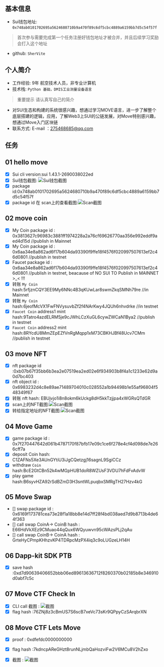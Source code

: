 ## 基本信息
- Sui钱包地址: `0x748ab0101702695a5624680710b9a470f89c6df5cbc4889a6159bb7d5c54f57f`
> 首次参与需要完成第一个任务注册好钱包地址才被合并，并且后续学习奖励会打入这个地址
- github: `SherVite`

## 个人简介
- 工作经验: 9年 航空技术人员，非专业计算机
- 技术栈: `Python 基础，DMIS工业测量设备语言`
> 重要提示 请认真写自己的简介
- 对SUI生态和构建的系统很感兴趣，想通过学习MOVE语言，进一步了解整个底层搭建的逻辑，应用，了解Web3上SUI的公链发展，对Move特别感兴趣，想通过Move入门区块链
- 联系方式: E-mail ：275468685@qq.com 

## 任务

##   01 hello move  
- [x] Sui cli version:sui 1.43.1-2690038022ed
- [x] Sui钱包截图: ![Sui钱包截图](./images/ID_2025-03-07_020538.png)
- [x] package id:0x748ab0101702695a5624680710b9a470f89c6df5cbc4889a6159bb7d5c54f57f 
- [x] package id 在 scan上的查看截图:![Scan截图](./images/Package_2025-03-07_141456.png)

##   02 move coin
- [x] My Coin package id : 0x3813627c96983c3881ff1974228a2a76cf69626770aa356e992eddf9aed4d15d  //publish in Mainnet
- [x] My Coin package id : 0x6aa34e8a862ad6f17b604da93390f9ffe18f4576f020997507613ef2c46d0801    //publish in testnet
- [x] Faucet package id : 0x6aa34e8a862ad6f17b604da93390f9ffe18f4576f020997507613ef2c46d0801      //publish in testnet, beacause of NO SUI TO Publish in MAINNET  >_< !!!
- [x] 转账 `My Coin` hash:5rfjznCQY3EE9My6NNc4B3qKUwLar8swmZkqSMNh79re  //in Mainnet
- [x] 转账 `My Coin` hash:6jeofMcVX1FwFNVysuvbZf2f4NArKwy4JQUh6nhvdrke  //in testnet
- [x] `Faucet Coin` address1 mint hash:9Tatro4azdELRM5je9cJWhLCzXuGL6cywZWCaN1Bya2   //publish in testnet
- [x] `Faucet Coin` address2 mint hash:8RYcdU8MmZEpEZfVnRgMqpp1xM73CBKHJBf48Ucv7CMm   //publish in testnet

##   03 move NFT
- [x] nft package id :0xb07b67f35bb6b3ea2e07519ea2ed02e6f934903b8f4a1c1233e62d9a0d7bc403
- [x] nft object id : 0x6983232d4c8e89ae71489704010c028552a1b94498b1e55af96804f548349f67
- [x] 转账 nft  hash: EBUjvjo1i8n8okm6kUckg8dH5kkTzjjpa4xWGRsQTdGR
- [x] scan上的NFT截图:![Scan截图](./images/Task3_sent_myself.png)
- [x] 转给指定地址的NFT截图:![Scan截图](./images/Task3_sent_to_other.png)

##   04 Move Game
- [x] game package id : 0x7f270447642d061b4787170f87bfb17e09c1ce6f278e4cf4d098de7e266cff7a
- [x] deposit Coin hash: C1ZAFNs5Xe3AUnGYtiU3iJgCQetzgj16sagnL9SgiCCz
- [x] withdraw `Coin` hash:BcE2GtCBn52k4wMGpHUB1doR8WZUsF3VDU7hFdFvAdvW
- [x] play game hash:B6syvHZA92rSdBZmD3H3sntWLpuqbxSMRgTH27Hzv4kG

##   05 Move Swap
- [] swap package id : 0x6169f173781cea73e28f1a18bb8e14d7ff28f4bd038aed7d9b8713b4de64f363
- [] call swap CoinA-> CoinB  hash : E66HdVkXEz9CMuao44qQux6WQyuwvn95cWAzsPLj2qAu
- [] call swap CoinB-> CoinA  hash : GrteHyCPmpKHhzvKP4TDRpcMzPX4iq3c9oLUGzeLH14H

##   06 Dapp-kit SDK PTB
- [x] save hash :0xd7d90639406652bbb06ed89613636712f8260370b02185b8e346910d0abf7c5c

##   07 Move CTF Check In
- [x] CLI call 截图 : ![截图](./images/Task7_CTF_CHECK_IN.png)
- [x] flag hash :76ZNj8z3cBmUS7S6scB7xeVc73sKr9QPpyCzSArqbrXN

##   08 Move CTF Lets Move
- [x] proof : 0xdfefdc0000000000  
- [x] flag hash :7kdncpAReGHzt8runNLjmbQaHozviFw2V6MCu8V2hZxo
- [x] 截图 : ![截图](./images/Task8_CTF_LetsMove.png)

